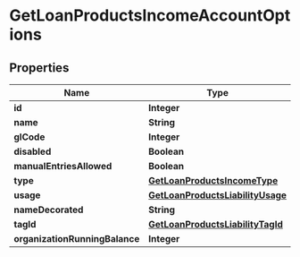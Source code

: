 
# GetLoanProductsIncomeAccountOptions

## Properties
Name | Type | Description | Notes
------------ | ------------- | ------------- | -------------
**id** | **Integer** |  |  [optional]
**name** | **String** |  |  [optional]
**glCode** | **Integer** |  |  [optional]
**disabled** | **Boolean** |  |  [optional]
**manualEntriesAllowed** | **Boolean** |  |  [optional]
**type** | [**GetLoanProductsIncomeType**](GetLoanProductsIncomeType.md) |  |  [optional]
**usage** | [**GetLoanProductsLiabilityUsage**](GetLoanProductsLiabilityUsage.md) |  |  [optional]
**nameDecorated** | **String** |  |  [optional]
**tagId** | [**GetLoanProductsLiabilityTagId**](GetLoanProductsLiabilityTagId.md) |  |  [optional]
**organizationRunningBalance** | **Integer** |  |  [optional]



